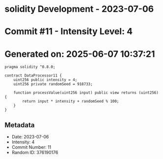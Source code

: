 ﻿# solidity Development - 2023-07-06
# Commit #11 - Intensity Level: 4
# Generated on: 2025-06-07 10:37:21
```solidity
pragma solidity ^0.8.0;

contract DataProcessor11 {
    uint256 public intensity = 4;
    uint256 private randomSeed = 918733;

    function processValue(uint256 input) public view returns (uint256) {
        return input * intensity + randomSeed % 100;
    }
}
```
## Metadata
- Date: 2023-07-06
- Intensity: 4
- Commit Number: 11
- Random ID: 376190176
